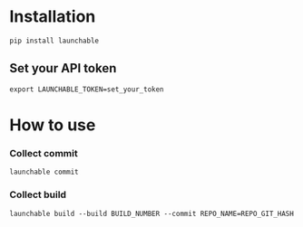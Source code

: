# Installation

```shell
pip install launchable
```

## Set your API token

```shell
export LAUNCHABLE_TOKEN=set_your_token
```

# How to use

### Collect commit

```shell
launchable commit
```

### Collect build

```shell
launchable build --build BUILD_NUMBER --commit REPO_NAME=REPO_GIT_HASH
```